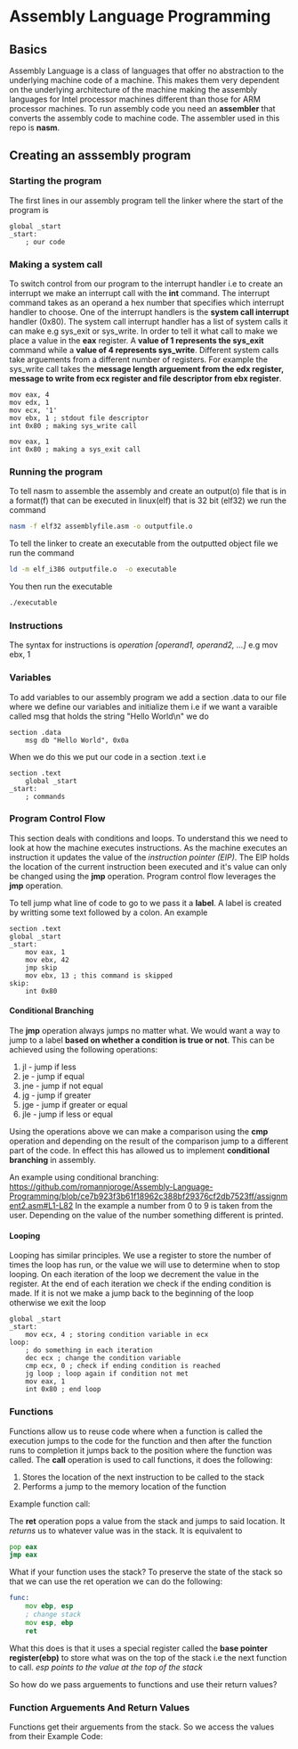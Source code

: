 # Assembly Language Programming
## Basics
Assembly Language is a class of languages that offer no abstraction to the underlying machine code of a machine. This makes them very dependent on the underlying architecture of the machine making the assembly languages for Intel processor machines different than those for ARM processor machines.
To run assembly code you need an **assembler** that converts the assembly code to machine code. The assembler used in this repo is **nasm**. 

## Creating an asssembly program
### Starting the program
The first lines in our assembly program tell the linker where the start of the program is 
```assembly
global _start
_start:
    ; our code
```
### Making a system call
To switch control from our program to the interrupt handler i.e to create an interrupt we make an interrupt call with the **int** command. The interrupt command takes as an operand a hex number that specifies which interrupt handler to choose. One of the interrupt handlers is the **system call interrupt** handler (0x80). The system call interrupt handler has a list of system calls it can make e.g sys_exit or sys_write. In order to tell it what call to make we place a value in the **eax** register. A **value of 1 represents the sys_exit** command while a **value of 4 represents sys_write**. Different system calls take arguements from a different number of registers. For example the sys_write call takes the **message length arguement from the edx register, message to write from ecx register and file descriptor from ebx register**.
```assembly
mov eax, 4
mov edx, 1
mov ecx, '1'
mov ebx, 1 ; stdout file descriptor
int 0x80 ; making sys_write call

mov eax, 1 
int 0x80 ; making a sys_exit call
```
### Running the program
To tell nasm to assemble the assembly and create an output(o) file that is in a format(f) that can be executed in linux(elf) that is 32 bit (elf32) we run the command
```bash
nasm -f elf32 assemblyfile.asm -o outputfile.o
```
To tell the linker to create an executable from the outputted object file we run the command
```bash
ld -m elf_i386 outputfile.o  -o executable
```
You then run the executable
```bash
./executable
```
### Instructions 
The syntax for instructions is *operation [operand1, operand2, ...]* e.g mov ebx, 1
### Variables
To add variables to our assembly program we add a section .data to our file where we define our variables and initialize them i.e if we want a varaible called msg that holds the string "Hello World\n" we do
```assembly
section .data
    msg db "Hello World", 0x0a
```
When we do this we put our code in a section .text i.e
```assembly
section .text
    global _start
_start:
    ; commands
```

### Program Control Flow
This section deals with conditions and loops.
To understand this we need to look at how the machine executes instructions. As the machine executes an instruction it updates the value of the *instruction pointer (EIP)*. The EIP holds the location of the current instruction been executed and it's value can only be changed using the **jmp** operation. 
Program control flow leverages the **jmp** operation.

To tell jump what line of code to go to we pass it a **label**. A label is created by writting some text followed by a colon. An example
```assembly
section .text
global _start
_start: 
    mov eax, 1
    mov ebx, 42
    jmp skip
    mov ebx, 13 ; this command is skipped
skip:
    int 0x80
```

#### Conditional Branching
The **jmp** operation always jumps no matter what. We would want a way to jump to a label **based on whether a condition is true or not**. This can be achieved using the following operations:
1. jl - jump if less
1. je - jump if equal
1. jne - jump if not equal
1. jg - jump if greater
1. jge - jump if greater or equal
1. jle - jump if less or equal

Using the operations above we can make a comparison using the **cmp** operation and depending on the result of the comparison jump to a different part of the code. In effect this has allowed us to implement **conditional branching** in assembly.

An example using conditional branching:
https://github.com/romannjoroge/Assembly-Language-Programming/blob/ce7b923f3b61f18962c388bf29376cf2db7523ff/assignment2.asm#L1-L82
In the example a number from 0 to 9 is taken from the user. Depending on the value of the number something different is printed.

#### Looping
Looping has similar principles. We use a register to store the number of times the loop has run, or the value we will use to determine when to stop looping. On each iteration of the loop we decrement the value in the register. At the end of each iteration we check if the ending condition is made. If it is not we make a jump back to the beginning of the loop otherwise we exit the loop
```assembly
global _start
_start:
    mov ecx, 4 ; storing condition variable in ecx
loop:
    ; do something in each iteration
    dec ecx ; change the condition variable
    cmp ecx, 0 ; check if ending condition is reached
    jg loop ; loop again if condition not met
    mov eax, 1
    int 0x80 ; end loop
```



### Functions 
Functions allow us to reuse code where when a function is called the execution jumps to the code for the function and then after the function runs to completion it jumps back to the position where the function was called.
The **call** operation is used to call functions, it does the following:
1. Stores the location of the next instruction to be called to the stack
1. Performs a jump to the memory location of the function

Example function call:

The **ret** operation pops a value from the stack and jumps to said location. It *returns* us to whatever value was in the stack. It is equivalent to 
```asm
pop eax
jmp eax
```

What if your function uses the stack? To preserve the state of the stack so that we can use the ret operation we can do the following:
```asm
func:
    mov ebp, esp
    ; change stack
    mov esp, ebp
    ret
```
What this does is that it uses a special register called the **base pointer register(ebp)** to store what was on the top of the stack i.e the next function to call. *esp points to the value at the top of the stack*

So how do we pass arguements to functions and use their return values? 

### Function Arguements And Return Values
Functions get their arguements from the stack. So we access the values from their
Example Code:

